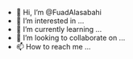 - 👋 Hi, I’m @FuadAlasabahi
- 👀 I’m interested in ...
- 🌱 I’m currently learning ...
- 💞️ I’m looking to collaborate on ...
- 📫 How to reach me ...

<!---
FuadAlasabahi/FuadAlasabahi is a ✨ special ✨ repository because its `README.md` (this file) appears on your GitHub profile.
You can click the Preview link to take a look at your changes.
--->
